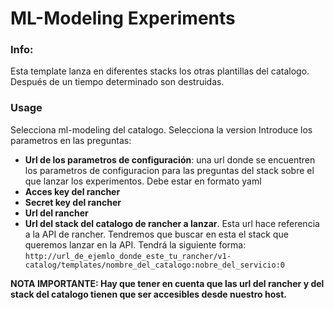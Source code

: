 <!-- README FOR RANCHER CATALOG -->
# ML-Modeling Experiments

### Info:

 Esta template lanza en diferentes stacks los otras plantillas del catalogo. Después de un tiempo determinado son destruidas.

### Usage

 Selecciona ml-modeling del catalogo.
 Selecciona la version
 Introduce los parametros en las preguntas:
- **Url de los parametros de configuración**: una url donde se encuentren los parametros de configuracion para las preguntas del stack sobre el que lanzar los experimentos. Debe estar en formato yaml
- **Acces key del rancher**
- **Secret key del rancher**
- **Url del rancher**
- **Url del stack del catalogo de rancher a lanzar**. Esta url hace referencia a la API de rancher. Tendremos que buscar en esta el stack que queremos lanzar en la API. Tendrá la siguiente forma:  `http://url_de_ejemlo_donde_este_tu_rancher/v1-catalog/templates/nombre_del_catalogo:nobre_del_servicio:0`


**NOTA IMPORTANTE: Hay que tener en cuenta que las url del rancher y del stack del catalogo tienen que ser accesibles desde nuestro host.**
